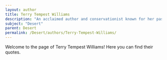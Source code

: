 ```yaml
---
layout: author
title: Terry Tempest Williams
description: "An acclaimed author and conservationist known for her passionate writings about the environment, including her reflections on the deserts of the American Southwest in works like 'Refuge: An Unnatural History of Family and Place.'"
subject: "Desert"
parent: Desert
permalink: /Desert/authors/Terry-Tempest-Williams/
---
```


Welcome to the page of Terry Tempest Williams! Here you can find their quotes.
